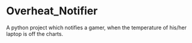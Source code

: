 # Overheat_Notifier
A python project which notifies a gamer, when the temperature of his/her laptop is off the charts.
